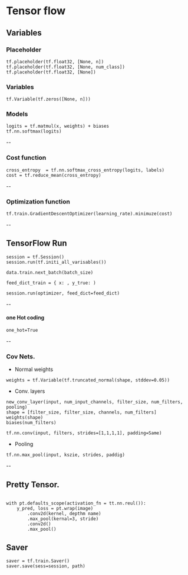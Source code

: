 # Tensor flow


## Variables

### Placeholder

```
tf.placeholder(tf.float32, [None, n])
tf.placeholder(tf.float32, [None, num_class])
tf.placeholder(tf.float32, [None])

```
### Variables

```
tf.Variable(tf.zeros([None, n]))

```

### Models

```
logits = tf.matmul(x, weights) + biases
tf.nn.softmax(logits)
```

--
### Cost function
```
cross_entropy  = tf.nn.softmax_cross_entropy(logits, labels)
cost = tf.reduce_mean(cross_entropy)
```

--
### Optimization function

```
tf.train.GradientDescentOptimizer(learning_rate).minimuze(cost)
```
--

## TensorFlow Run

```
session = tf.Session()
session.run(tf.initi_all_varisables())

data.train.next_batch(batch_size)

feed_dict_train = { x: , y_true: )

session.run(optimizer, feed_dict=feed_dict) 
```
--
#### one Hot coding 
```
one_hot=True
```

--


### Cov Nets.

- Normal weights

``` 
weights = tf.Variable(tf.truncated_normal(shape, stddev=0.05))
```

- Conv. layers

```
new_conv_layer(input, num_input_channels, filter_size, num_filters, pooling) 
shape = [filter_size, filter_size, channels, num_filters]
weights(shape)
biases(num_filters)

tf.nn.conv(input, filters, strides=[1,1,1,1], padding=Same)

```

- Pooling

```
tf.nn.max_pool(input, kszie, strides, paddig)
```
--
## Pretty Tensor.

```

with pt.defaults_scope(activation_fn = tt.nn.reul()):
	y_pred, loss = pt.wrap(image)
		.conv2d(kernel, depthm name)
		.max_pool(kernal=3, stride)
		.conv2d()
		.max_pool()

```

## Saver

```
saver = tf.train.Saver()
saver.save(sess=session, path)

```